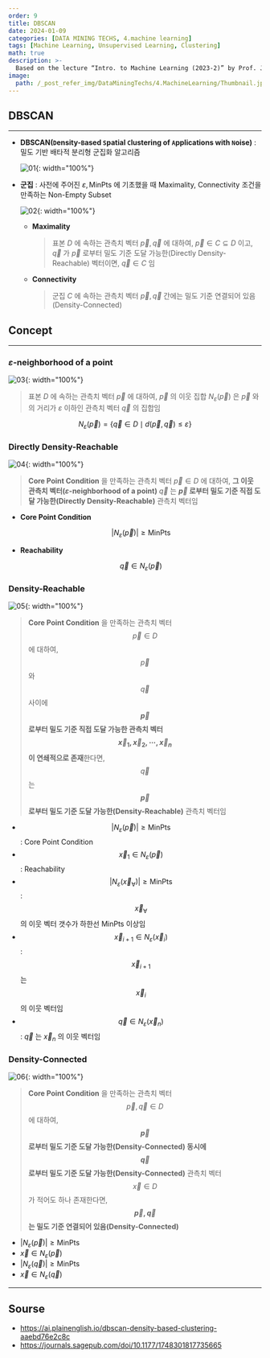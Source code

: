 ```yaml
---
order: 9
title: DBSCAN
date: 2024-01-09
categories: [DATA MINING TECHS, 4.machine learning]
tags: [Machine Learning, Unsupervised Learning, Clustering]
math: true
description: >-
  Based on the lecture “Intro. to Machine Learning (2023-2)” by Prof. Je Hyuk Lee, Dept. of Data Science, The Grad. School, Kookmin Univ.
image:
  path: /_post_refer_img/DataMiningTechs/4.MachineLearning/Thumbnail.jpg
---
```


## DBSCAN
-----

- **DBSCAN(`D`ensity-`B`ased `S`patial `C`lustering of `A`pplications with `N`oise)** : 밀도 기반 배타적 분리형 군집화 알고리즘

    ![01](/_post_refer_img/DataMiningTechs/4.MachineLearning/09-01.png){: width="100%"}

- **군집** : 사전에 주어진 $\varepsilon, \text{MinPts}$ 에 기초했을 때 Maximality, Connectivity 조건을 만족하는 Non-Empty Subset

    ![02](/_post_refer_img/DataMiningTechs/4.MachineLearning/09-02.png){: width="100%"}

    - **Maximality**

        > 표본 $D$ 에 속하는 관측치 벡터 $\overrightarrow{p}, \overrightarrow{q}$ 에 대하여, $\overrightarrow{p} \in C \subseteq D$ 이고, $\overrightarrow{q}$ 가 $\overrightarrow{p}$ 로부터 밀도 기준 도달 가능한(Directly Density-Reachable) 벡터이면, $\overrightarrow{q} \in C$ 임

    - **Connectivity**

        > 군집 $C$ 에 속하는 관측치 벡터 $\overrightarrow{p}, \overrightarrow{q}$ 간에는 밀도 기준 연결되어 있음(Density-Connected)

## Concept
-----

### $\varepsilon$-neighborhood of a point

![03](/_post_refer_img/DataMiningTechs/4.MachineLearning/09-03.png){: width="100%"}

> 표본 $D$ 에 속하는 관측치 벡터 $\overrightarrow{p}$ 에 대하여, $\overrightarrow{p}$ 의 이웃 집합 $N_{\varepsilon}(\overrightarrow{p})$ 은 $\overrightarrow{p}$ 와의 거리가 $\varepsilon$ 이하인 관측치 벡터 $\overrightarrow{q}$ 의 집합임

$$
N_{\varepsilon}(\overrightarrow{p})
=\{\overrightarrow{q} \in D \mid d(\overrightarrow{p},\overrightarrow{q}) \le \varepsilon\}
$$

### Directly Density-Reachable

![04](/_post_refer_img/DataMiningTechs/4.MachineLearning/09-04.jpg){: width="100%"}

> **Core Point Condition** 을 만족하는 관측치 벡터 $\overrightarrow{p} \in D$ 에 대하여, **그 이웃 관측치 벡터($\varepsilon$-neighborhood of a point)** $\overrightarrow{q}$ 는 **$\overrightarrow{p}$ 로부터 밀도 기준 직접 도달 가능한(Directly Density-Reachable)** 관측치 벡터임

- **Core Point Condition**

    $$
    \vert N_{\varepsilon}(\overrightarrow{p}) \vert \ge \text{MinPts}
    $$

- **Reachability**

    $$
    \overrightarrow{q} \in N_{\varepsilon}(\overrightarrow{p})
    $$

### Density-Reachable

![05](/_post_refer_img/DataMiningTechs/4.MachineLearning/09-05.jpg){: width="100%"}

> **Core Point Condition** 을 만족하는 관측치 벡터 $$\overrightarrow{p} \in D$$ 에 대하여, $$\overrightarrow{p}$$ 와 $$\overrightarrow{q}$$ 사이에 **$$\overrightarrow{p}$$ 로부터 밀도 기준 직접 도달 가능한 관측치 벡터 $$\overrightarrow{x}_{1},\overrightarrow{x}_{2},\cdots,\overrightarrow{x}_{n}$$ 이 연쇄적으로 존재**한다면, $$\overrightarrow{q}$$ 는 **$$\overrightarrow{p}$$ 로부터 밀도 기준 도달 가능한(Density-Reachable)** 관측치 벡터임

- $$\vert N_{\varepsilon}(\overrightarrow{p})\vert \ge \text{MinPts}$$ : Core Point Condition
- $$\overrightarrow{x}_{1} \in N_{\varepsilon}(\overrightarrow{p})$$ : Reachability
- $$\vert N_{\varepsilon}(\overrightarrow{x}_{\forall})\vert \ge \text{MinPts}$$ : $$\overrightarrow{x}_{\forall}$$ 의 이웃 벡터 갯수가 하한선 $\text{MinPts}$ 이상임
- $$\overrightarrow{x}_{i+1} \in N_{\varepsilon}(\overrightarrow{x}_{i})$$ : $$\overrightarrow{x}_{i+1}$$ 는 $$\overrightarrow{x}_{i}$$ 의 이웃 벡터임
- $$\overrightarrow{q} \in N_{\varepsilon}(\overrightarrow{x}_{n})$$ : $\overrightarrow{q}$ 는 $\overrightarrow{x}_{n}$ 의 이웃 벡터임

### Density-Connected

![06](/_post_refer_img/DataMiningTechs/4.MachineLearning/09-06.jpeg){: width="100%"}

> **Core Point Condition** 을 만족하는 관측치 벡터 $$\overrightarrow{p},\overrightarrow{q} \in D$$ 에 대하여, **$$\overrightarrow{p}$$ 로부터 밀도 기준 도달 가능한(Density-Connected) 동시에 $$\overrightarrow{q}$$ 로부터 밀도 기준 도달 가능한(Density-Connected)** 관측치 벡터 $$\overrightarrow{x} \in D$$ 가 적어도 하나 존재한다면, **$$\overrightarrow{p},\overrightarrow{q}$$ 는 밀도 기준 연결되어 있음(Density-Connected)**

- $\vert N_{\varepsilon}(\overrightarrow{p})\vert \ge \text{MinPts}$
- $\overrightarrow{x} \in N_{\varepsilon}(\overrightarrow{p})$
- $\vert N_{\varepsilon}(\overrightarrow{q})\vert \ge \text{MinPts}$
- $\overrightarrow{x} \in N_{\varepsilon}(\overrightarrow{q})$

-----

## Sourse

- https://ai.plainenglish.io/dbscan-density-based-clustering-aaebd76e2c8c
- https://journals.sagepub.com/doi/10.1177/1748301817735665